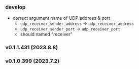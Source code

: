 ### develop
* correct argument name of UDP address & port
  * `udp_receiver_sender_address` -> `udp_receiver_address`
  * `udp_receiver_sender_port` -> `udp_receiver_port`
  * should named "receiver"

### v0.1.1.431 (2023.8.8)

### v0.1.0.399 (2023.7.2)
